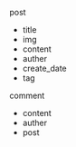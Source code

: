 
post 
   - title 
   - img
   - content
   - auther
   - create_date
   - tag


comment 
   - content
   - auther 
   - post    
